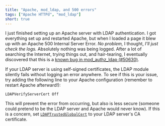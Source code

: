 ```yaml
---
title: "Apache, mod_ldap, and 500 errors"
tags: ["Apache HTTPd", "mod_ldap"]
short: true
---
```

I just finished setting up an Apache server with LDAP authentication. I got everything set up and restarted Apache,
but when I loaded a page it blew up with an Apache 500 Internal Server Error.
*No problem,* I thought, *I'll just check the logs.* Absolutely nothing was being logged.
After a lot of searching the Internet, trying things out, and hair-tearing, I eventually
discovered that this is a [known bug in mod_authz_ldap (#50630)](https://issues.apache.org/bugzilla/show_bug.cgi?id=50630).

If your LDAP server is using self-signed certificates, the LDAP module silently fails without logging an error
anywhere. To see if this is your issue, try adding the following line to your Apache configuration (remember to restart Apache afterward!):

	LDAPVerifyServerCert Off

This will prevent the error from occurring, but also is less secure (someone could pretend to be the LDAP server
and Apache would never know). If this is a concern, set
[`LDAPTrustedGlobalCert`](http://httpd.apache.org/docs/current/mod/mod_ldap.html#ldaptrustedglobalcert)
to your LDAP server's CA certificate.
